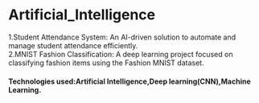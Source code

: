 # Artificial_Intelligence
1.Student Attendance System: 
  An AI-driven solution to automate and manage student attendance efficiently.<br> 
2.MNIST Fashion Classification: 
  A deep learning project focused on classifying fashion items using the Fashion MNIST dataset.
  <h4>Technologies used:Artificial Intelligence,Deep learning(CNN),Machine Learning.
